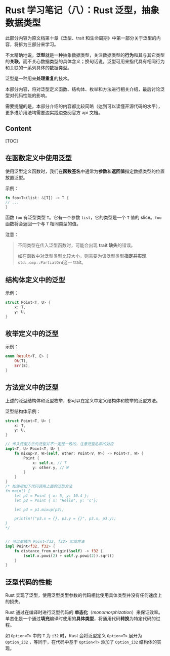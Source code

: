# Rust 学习笔记（八）：Rust 泛型，抽象数据类型

此部分内容为原文档第十章《泛型、trait 和生命周期》中第一部分关于泛型的内容，将拆为三部分来学习。

不太精确地说，**泛型**就是一种抽象数据类型，关注数据类型的**行为**和其与其它类型的**关联**，而不关心数据类型的具体含义；换句话说，泛型可用来指代具有相同行为和关联的一系列具体的数据类型。

泛型是一种用来**处理重复**的技术。

本部分内容，将对泛型定义函数、结构体、枚举和方法进行相关介绍，最后讨论泛型对代码性能的影响。

需要提醒的是，本部分介绍的内容都比较简略（达到可以读懂开源代码的水平），更多进阶用法均需要边实践边查阅官方 api 文档。

## Content

[TOC]

## 在函数定义中使用泛型

使用泛型定义函数时，我们在**函数签名**中通常为**参数**和**返回值**指定数据类型的位置放置泛型。

示例：

```rust
fn foo<T>(list: &[T]) -> T {
// ...
}
```

函数 `foo` 有泛型类型 `T`。它有一个参数 `list`，它的类型是一个 `T` 值的 slice。`foo` 函数将会返回一个与 `T` 相同类型的值。

注意：

> 不同类型在传入泛型函数时，可能会出现 **trait 缺失**的错误。
>
> 如在函数中对泛型类型比较大小，则需要为该泛型类型**指定并实现** `std::cmp::PartialOrd`这一 trait。

## 结构体定义中的泛型

示例：

```rust
struct Point<T, U> {
    x: T,
    y: U,
}
```

## 枚举定义中的泛型

示例：

```rust
enum Result<T, E> {
    Ok(T),
    Err(E),
}
```

## 方法定义中的泛型

上述的泛型结构体和泛型枚举，都可以在定义中定义结构体和枚举的泛型方法。

泛型结构体示例：

```rust
struct Point<T, U> {
    x: T,
    y: U,
}

// 传入泛型方法的泛型并不一定是一致的，注意泛型名称的对应
impl<T, U> Point<T, U> {
    fn mixup<V, W>(self, other: Point<V, W>) -> Point<T, W> {
        Point {
            x: self.x, // T
            y: other.y, // W
        }
    }
}
/* 如使用如下代码调用上面的泛型方法
fn main() {
    let p1 = Point { x: 5, y: 10.4 };
    let p2 = Point { x: "Hello", y: 'c'};

    let p3 = p1.mixup(p2);

    println!("p3.x = {}, p3.y = {}", p3.x, p3.y);
}
*/


// 可以单独为 Point<f32, f32> 实现方法
impl Point<f32, f32> {
    fn distance_from_origin(&self) -> f32 {
        (self.x.powi(2) + self.y.powi(2)).sqrt()
    }
}
```

## 泛型代码的性能

Rust 实现了泛型，使用泛型类型参数的代码相比使用具体类型并没有任何速度上的损失。

Rust 通过在编译时进行泛型代码的 **单态化**（*monomorphization*）来保证效率。单态化是一个通过**填充**编译时使用的**具体类型**，将通用代码**转换**为特定代码的过程。

如 `Option<T>` 中的 `T` 为 `i32` 时，Rust 会将泛型定义 `Option<T>` 展开为 `Option_i32` ，等同于，在代码中基于 `Option<T>` 添加了 `Option_i32` 结构体的实现。